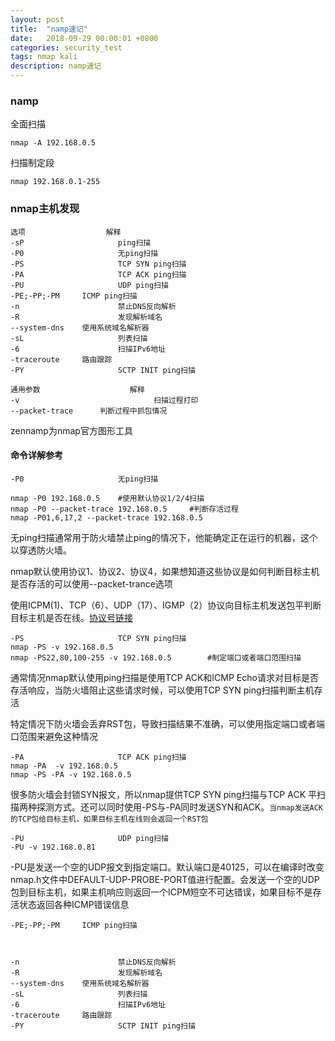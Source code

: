 ```yaml
---
layout: post
title:  "namp速记"
date:   2018-09-29 00:00:01 +0800
categories: security_test
tags: nmap kali
description: namp速记
---
```

### namp

全面扫描

	nmap -A 192.168.0.5

扫描制定段

	nmap 192.168.0.1-255

### nmap主机发现

	选项					解释
	-sP						ping扫描
	-P0						无ping扫描
	-PS						TCP SYN ping扫描
	-PA						TCP ACK ping扫描
	-PU						UDP ping扫描
	-PE;-PP;-PM		ICMP ping扫描
	-n						禁止DNS反向解析
	-R						发现解析域名
	--system-dns	使用系统域名解析器
	-sL						列表扫描
	-6						扫描IPv6地址
	-traceroute		路由跟踪
	-PY						SCTP INIT ping扫描

	通用参数					解释
	-v								扫描过程打印
	--packet-trace		判断过程中抓包情况

zennamp为nmap官方图形工具

#### 命令详解参考

	-P0						无ping扫描

	nmap -P0 192.168.0.5	#使用默认协议1/2/4扫描
	nmap -P0 --packet-trace 192.168.0.5		#判断存活过程
	nmap -P01,6,17,2 --packet-trace 192.168.0.5

无ping扫描通常用于防火墙禁止ping的情况下，他能确定正在运行的机器，这个以穿透防火墙。

nmap默认使用协议1、协议2、协议4，如果想知道这些协议是如何判断目标主机是否存活的可以使用--packet-trance选项

使用ICPM(1)、TCP（6）、UDP（17）、IGMP（2）协议向目标主机发送包平判断目标主机是否在线。[协议号链接](https://qfdmx.github.io/%E7%BD%91%E7%BB%9C%E5%9F%BA%E7%A1%80/2018/09/28/IP.html)

	-PS						TCP SYN ping扫描
	nmap -PS -v 192.168.0.5
	nmap -PS22,80,100-255 -v 192.168.0.5		#制定端口或者端口范围扫描

通常情况nmap默认使用ping扫描是使用TCP ACK和ICMP Echo请求对目标是否存活响应，当防火墙阻止这些请求时候，可以使用TCP SYN ping扫描判断主机存活

特定情况下防火墙会丢弃RST包，导致扫描结果不准确，可以使用指定端口或者端口范围来避免这种情况

	-PA						TCP ACK ping扫描
	nmap -PA  -v 192.168.0.5
	nmap -PS -PA -v 192.168.0.5

很多防火墙会封锁SYN报文，所以nmap提供TCP SYN ping扫描与TCP ACK 平扫描两种探测方式。还可以同时使用-PS与-PA同时发送SYN和ACK。`当nmap发送ACK的TCP包给目标主机，如果目标主机在线则会返回一个RST包`

	-PU						UDP ping扫描
	-PU -v 192.168.0.81

-PU是发送一个空的UDP报文到指定端口。默认端口是40125，可以在编译时改变nmap.h文件中DEFAULT-UDP-PROBE-PORT值进行配置。会发送一个空的UDP包到目标主机，如果主机响应则返回一个ICPM短空不可达错误，如果目标不是存活状态返回各种ICMP错误信息

	-PE;-PP;-PM		ICMP ping扫描



	-n						禁止DNS反向解析
	-R						发现解析域名
	--system-dns	使用系统域名解析器
	-sL						列表扫描
	-6						扫描IPv6地址
	-traceroute		路由跟踪
	-PY						SCTP INIT ping扫描

